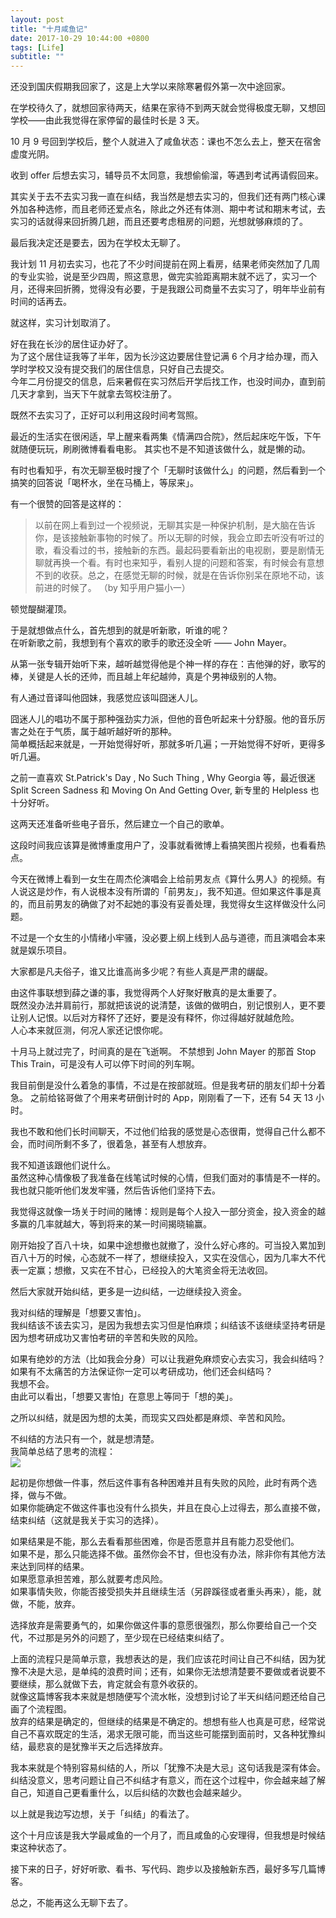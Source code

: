 ```yaml
---
layout: post
title: "十月咸鱼记"
date: 2017-10-29 10:44:00 +0800
tags: [Life]
subtitle: ""
---
```

还没到国庆假期我回家了，这是上大学以来除寒暑假外第一次中途回家。  

在学校待久了，就想回家待两天，结果在家待不到两天就会觉得极度无聊，又想回学校——由此我觉得在家停留的最佳时长是 3 天。

10 月 9 号回到学校后，整个人就进入了咸鱼状态：课也不怎么去上，整天在宿舍虚度光阴。  

收到 offer 后想去实习，辅导员不太同意，我想偷偷溜，等遇到考试再请假回来。

其实关于去不去实习我一直在纠结，我当然是想去实习的，但我们还有两门核心课外加各种选修，而且老师还爱点名，除此之外还有体测、期中考试和期末考试，去实习的话就得来回折腾几趟，而且还要考虑租房的问题，光想就够麻烦的了。  

最后我决定还是要去，因为在学校太无聊了。

我计划 11 月初去实习，也花了不少时间提前在网上看房，结果老师突然加了几周的专业实验，说是至少四周，照这意思，做完实验距离期末就不远了，实习一个月，还得来回折腾，觉得没有必要，于是我跟公司商量不去实习了，明年毕业前有时间的话再去。

就这样，实习计划取消了。

好在我在长沙的居住证办好了。   
为了这个居住证我等了半年，因为长沙这边要居住登记满 6 个月才给办理，而入学时学校又没有提交我们的居住信息，只好自己去提交。      
今年二月份提交的信息，后来暑假在实习然后开学后找工作，也没时间办，直到前几天才拿到，当天下午就拿去驾校注册了。  

既然不去实习了，正好可以利用这段时间考驾照。

最近的生活实在很闲适，早上醒来看两集《情满四合院》，然后起床吃午饭，下午就随便玩玩，刷刷微博看看电影。
其实也不是不知道该做什么，就是懒的动。  

有时也看知乎，有次无聊至极时搜了个「无聊时该做什么」的问题，然后看到一个搞笑的回答说「喝杯水，坐在马桶上，等尿来」。  

有一个很赞的回答是这样的： 

> 以前在网上看到过一个视频说，无聊其实是一种保护机制，是大脑在告诉你，是该接触新事物的时候了。所以无聊的时候，我会立即去听没有听过的歌，看没看过的书，接触新的东西。最起码要看新出的电视剧，要是剧情无聊就再换一个看。有时也来知乎，看别人提的问题和答案，有时候会有意想不到的收获。总之，在感觉无聊的时候，就是在告诉你别呆在原地不动，该前进的时候了。 （by 知乎用户猫小一）

顿觉醍醐灌顶。   

于是就想做点什么，首先想到的就是听新歌，听谁的呢？   
在听新歌之前，我想到有个喜欢的歌手的歌还没全听 —— John Mayer。

从第一张专辑开始听下来，越听越觉得他是个神一样的存在：吉他弹的好，歌写的棒，关键是人长的还帅，而且越上年纪越帅，真是个男神级别的人物。  

有人通过音译叫他囧妹，我感觉应该叫囧迷人儿。

囧迷人儿的唱功不属于那种强劲实力派，但他的音色听起来十分舒服。他的音乐厉害之处在于气质，属于越听越好听的那种。   
简单概括起来就是，一开始觉得好听，那就多听几遍；一开始觉得不好听，更得多听几遍。

之前一直喜欢 St.Patrick's Day , No Such Thing , Why Georgia 等，最近很迷 Split Screen Sadness 和 Moving On And Getting Over, 新专里的 Helpless 也十分好听。

这两天还准备听些电子音乐，然后建立一个自己的歌单。

这段时间我应该算是微博重度用户了，没事就看微博上看搞笑图片视频，也看看热点。 

今天在微博上看到一女生在周杰伦演唱会上给前男友点《算什么男人》的视频。有人说这是炒作，有人说根本没有所谓的「前男友」，我不知道。但如果这件事是真的，而且前男友的确做了对不起她的事没有妥善处理，我觉得女生这样做没什么问题。 

不过是一个女生的小情绪小牢骚，没必要上纲上线到人品与道德，而且演唱会本来就是娱乐项目。 

大家都是凡夫俗子，谁又比谁高尚多少呢？有些人真是严肃的龌龊。  

由这件事联想到薛之谦的事，我觉得两个人好聚好散真的是太重要了。  
既然没办法并肩前行，那就把该说的说清楚，该做的做明白，别记恨别人，更不要让别人记恨。以后对方释怀了还好，要是没有释怀，你过得越好就越危险。  
人心本来就叵测，何况人家还记恨你呢。   
 

十月马上就过完了，时间真的是在飞逝啊。
不禁想到 John Mayer 的那首 Stop This Train，可是没有人可以停下时间的列车啊。   

我目前倒是没什么着急的事情，不过是在按部就班。但是我考研的朋友们却十分着急。 
之前给铭哥做了个用来考研倒计时的 App，刚刚看了一下，还有 54 天 13 小时。

我也不敢和他们长时间聊天，不过他们给我的感觉是心态很甭，觉得自己什么都不会，而时间所剩不多了，很着急，甚至有人想放弃。  

我不知道该跟他们说什么。  
虽然这种心情像极了我准备在线笔试时候的心情，但我们面对的事情是不一样的。  
我也就只能听他们发发牢骚，然后告诉他们坚持下去。

我觉得这就像一场关于时间的赌博：规则是每个人投入一部分资金，投入资金的越多赢的几率就越大，等到将来的某一时间揭晓输赢。   

刚开始投了百八十块，如果中途想撤也就撤了，没什么好心疼的。可当投入累加到百八十万的时候，心态就不一样了，想继续投入，又实在没信心，因为几率大不代表一定赢；想撤，又实在不甘心，已经投入的大笔资金将无法收回。  

然后大家就开始纠结，更多是一边纠结，一边继续投入资金。  

我对纠结的理解是「想要又害怕」。   
我纠结该不该去实习，是因为我想去实习但是怕麻烦；纠结该不该继续坚持考研是因为想考研成功又害怕考研的辛苦和失败的风险。  

如果有绝妙的方法（比如我会分身）可以让我避免麻烦安心去实习，我会纠结吗？  
如果有不太痛苦的方法保证你一定可以考研成功，他们还会纠结吗？   
我想不会。   
由此可以看出，「想要又害怕」在意思上等同于「想的美」。    

之所以纠结，就是因为想的太美，而现实又四处都是麻烦、辛苦和风险。

不纠结的方法只有一个，就是想清楚。  
我简单总结了思考的流程：   
![](/assets/img/post/flow.png)   

起初是你想做一件事，然后这件事有各种困难并且有失败的风险，此时有两个选择，做与不做。   
如果你能确定不做这件事也没有什么损失，并且在良心上过得去，那么直接不做，结束纠结（这就是我关于实习的选择）。  

如果结果是不能，那么去看看那些困难，你是否愿意并且有能力忍受他们。   
如果不是，那么只能选择不做。虽然你会不甘，但也没有办法，除非你有其他方法来达到同样的结果。  
如果愿意承担苦难，那么就要考虑风险。   
如果事情失败，你能否接受损失并且继续生活（另辟蹊径或者重头再来），能，就做，不能，放弃。  

选择放弃是需要勇气的，如果你做这件事的意愿很强烈，那么你要给自己一个交代，不过那是另外的问题了，至少现在已经结束纠结了。 

上面的流程只是简单示意，我想表达的是，我们应该花时间让自己不纠结，因为犹豫不决是大忌，是单纯的浪费时间；还有，如果你无法想清楚要不要做或者说要不要继续，那么就做下去，肯定就会有意外收获的。   
就像这篇博客我本来就是想随便写个流水帐，没想到讨论了半天纠结问题还给自己画了个流程图。   
放弃的结果是确定的，但继续的结果是不确定的。想想有些人也真是可悲，经常说自己不喜欢既定的生活，渴求无限可能，而当这些可能摆到面前时，又各种犹豫纠结，最悲哀的是犹豫半天之后选择放弃。

我本来就是个特别容易纠结的人，所以「犹豫不决是大忌」这句话我是深有体会。    
纠结没意义，思考问题让自己不纠结才有意义，而在这个过程中，你会越来越了解自己，知道自己更看重什么，以后纠结的次数也会越来越少。

以上就是我边写边想，关于「纠结」的看法了。

这个十月应该是我大学最咸鱼的一个月了，而且咸鱼的心安理得，但我想是时候结束这种状态了。

接下来的日子，好好听歌、看书、写代码、跑步以及接触新东西，最好多写几篇博客。

总之，不能再这么无聊下去了。